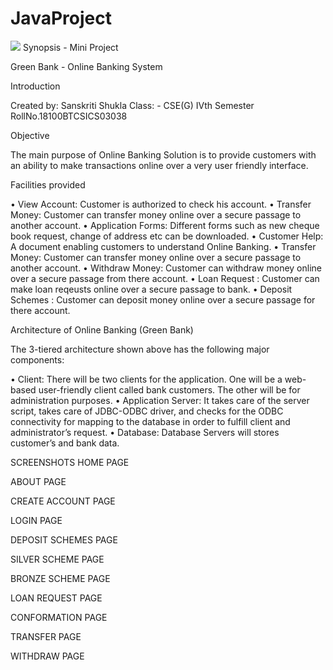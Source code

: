 # JavaProject

![](images/1.jpeg)
Synopsis - Mini Project

Green Bank - Online Banking System

Introduction
 
Created by: Sanskriti Shukla
 Class: - CSE(G) IVth Semester 
RollNo.18100BTCSICS03038      

Objective 

The main purpose of Online Banking Solution is to provide customers with an ability to make transactions online over a very user friendly interface.

Facilities provided

•	View Account: Customer is authorized to check his account.
•	Transfer Money: Customer can transfer money online over a secure passage to another account.
•	Application Forms: Different forms such as new cheque book request, change of address etc can be downloaded.
•	Customer Help: A document enabling customers to understand Online Banking.
•	Transfer Money: Customer can transfer money online over a secure passage to another account.
•	Withdraw Money: Customer can withdraw money online over a secure passage from there account.
• Loan Request : Customer can make loan reqeusts online over a secure passage to bank.
•	Deposit Schemes : Customer can deposit money online over a secure passage for there account.

Architecture of Online Banking (Green Bank)

The 3-tiered architecture shown above has the following major components:

•	Client: There will be two clients for the application. One will be a web-based user-friendly client called bank customers. The other will be for administration purposes.
•	Application Server: It takes care of the server script, takes care of JDBC-ODBC driver, and checks for the ODBC connectivity for mapping to the database in order to fulfill client and administrator’s request.
•	Database: Database Servers will stores customer’s and bank data.

SCREENSHOTS
HOME PAGE


ABOUT PAGE


CREATE ACCOUNT PAGE

  

LOGIN PAGE


DEPOSIT SCHEMES PAGE

 
SILVER SCHEME PAGE
 

BRONZE SCHEME PAGE
  

LOAN REQUEST PAGE
  

CONFORMATION PAGE

 
TRANSFER PAGE

 
WITHDRAW PAGE



